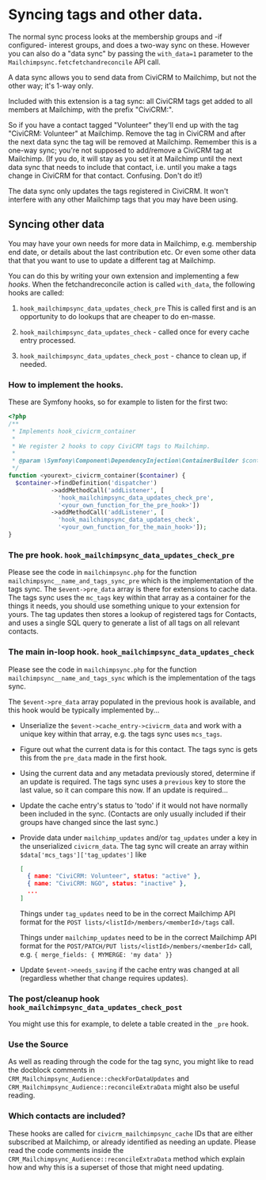 # Syncing tags and other data.

The normal sync process looks at the membership groups and -if configured-
interest groups, and does a two-way sync on these. However you can also do
a "data sync" by passing the `with_data=1` parameter to the
`Mailchimpsync.fetcfetchandreconcile` API call.

A data sync allows you to send data from CiviCRM to Mailchimp, but not the
other way; it's 1-way only.

Included with this extension is a tag sync: all CiviCRM tags get added to all
members at Mailchimp, with the prefix "CiviCRM:".

So if you have a contact tagged "Volunteer" they'll end up with the tag
"CiviCRM: Volunteer" at Mailchimp. Remove the tag in CiviCRM and after the next
data sync the tag will be removed at Mailchimp. Remember this is a one-way
sync; you're not supposed to add/remove a CiviCRM tag at Mailchimp. (If you do,
it will stay as you set it at Mailchimp until the next data sync that needs to
include that contact, i.e. until you make a tags change in CiviCRM for that
contact. Confusing. Don't do it!)

The data sync only updates the tags registered in CiviCRM. It won't interfere
with any other Mailchimp tags that you may have been using.


## Syncing other data

You may have your own needs for more data in Mailchimp, e.g. membership end
date, or details about the last contribution etc. Or even some other data that
that you want to use to update a different tag at Mailchimp.

You can do this by writing your own extension and implementing a few *hooks*.
When the fetchandreconcile action is called `with_data`, the following hooks
are called:

1. `hook_mailchimpsync_data_updates_check_pre` This is called first and is an
   opportunity to do lookups that are cheaper to do en-masse.

2. `hook_mailchimpsync_data_updates_check` - called once for every cache
   entry processed.

3. `hook_mailchimpsync_data_updates_check_post` - chance to clean up, if
   needed.


### How to implement the hooks.

These are Symfony hooks, so for example to listen for the first two:

```php
<?php
/**
 * Implements hook_civicrm_container
 *
 * We register 2 hooks to copy CiviCRM tags to Mailchimp.
 *
 * @param \Symfony\Component\DependencyInjection\ContainerBuilder $container
 */
function <yourext>_civicrm_container($container) {
  $container->findDefinition('dispatcher')
            ->addMethodCall('addListener', [
              'hook_mailchimpsync_data_updates_check_pre',
              '<your_own_function_for_the_pre_hook>'])
            ->addMethodCall('addListener', [
              'hook_mailchimpsync_data_updates_check',
              '<your_own_function_for_the_main_hook>']);
}
```

### The pre hook. `hook_mailchimpsync_data_updates_check_pre`

Please see the code in `mailchimpsync.php` for the function
`mailchimpsync__name_and_tags_sync_pre` which is the implementation of the tags
sync. The `$event->pre_data` array is there for extensions to cache data.
The tags sync uses the `mc_tags` key within that array as a container for
the things it needs, you should use something unique to your extension for
yours. The tag updates then stores a lookup of registered tags for
Contacts, and uses a single SQL query to generate a list of all tags on
all relevant contacts.

### The main in-loop hook. `hook_mailchimpsync_data_updates_check`

Please see the code in `mailchimpsync.php` for the function
`mailchimpsync__name_and_tags_sync` which is the implementation of the tags sync.

The `$event->pre_data` array populated in the previous hook is available,
and this hook would be typically implemented by...

- Unserialize the `$event->cache_entry->civicrm_data` and work with
  a unique key within that array, e.g. the tags sync uses `mcs_tags`.

- Figure out what the current data is for this contact. The tags sync is
  gets this from the `pre_data` made in the first hook.

- Using the current data and any metadata previously stored, determine if
  an update is required. The tags sync uses a `previous` key to store the
  last value, so it can compare this now. If an update is required...

- Update the cache entry's status to 'todo' if it would not have normally
  been included in the sync. (Contacts are only usually included if their
  groups have changed since the last sync.)

- Provide data under `mailchimp_updates` and/or `tag_updates` under a key
  in the unserialized `civicrm_data`. The tag sync will create an array
  within `$data['mcs_tags']['tag_updates']` like

   ```json
   [
     { name: "CiviCRM: Volunteer", status: "active" },
     { name: "CiviCRM: NGO", status: "inactive" },
     ...
   ]
   ```

   Things under `tag_updates` need to be in the correct Mailchimp API
   format for the `POST lists/<listId>/members/<memberId>/tags` call.

   Things under `mailchimp_updates` need to be in the correct Mailchimp
   API format for the `POST/PATCH/PUT lists/<listId>/members/<memberId>`
   call, e.g. `{ merge_fields: { MYMERGE: 'my data' }}`

- Update `$event->needs_saving` if the cache entry was changed at all
  (regardless whether that change requires updates).


### The post/cleanup hook `hook_mailchimpsync_data_updates_check_post`

You might use this for example, to delete a table created in the `_pre`
hook.

### Use the Source

As well as reading through the code for the tag sync, you might like to
read the docblock comments in
`CRM_Mailchimpsync_Audience::checkForDataUpdates` and
`CRM_Mailchimpsync_Audience::reconcileExtraData` might also be useful
reading.


### Which contacts are included?

These hooks are called for `civicrm_mailchimpsync_cache` IDs that are
either subscribed at Mailchimp, or already identified as needing an
update. Please read the code comments inside the
`CRM_Mailchimpsync_Audience::reconcileExtraData` method which explain how
and why this is a superset of those that might need updating.

